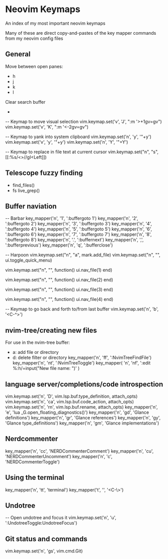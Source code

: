 # Neovim Keymaps

An index of my most important neovim keymaps

Many of these are direct copy-and-pastes of the key mapper commands from my
neovim config files

## General

Move between open panes:
- <leader>h
- <leader>j
- <leader>k
- <leader>l

Clear search buffer
- <leader><leader>

-- Keymap to move visual selection
vim.keymap.set('v', 'J', ":m '>+1<CR>gv=gv")
vim.keymap.set('v', 'K', ":m '<-2<CR>gv=gv")

-- Keymap to yank into system clipboard
vim.keymap.set('n', '<leader>y', '"+y')
vim.keymap.set('v', '<leader>y', '"+y')
vim.keymap.set('n', '<leader>Y', '"+Y')

-- Keymap to replace in file text at current cursor
vim.keymap.set("n", "<leader>s", [[:%s/\<<C-r><C-w>\>/<C-r><C-w>/gI<Left><Left><Left]])

## Telescope fuzzy finding

- <C-p> find_files()
- <leader>fs live_grep()

## Buffer naviation

-- Barbar
key_mapper('n', '<leader>1', ':buffergoto 1<cr>')
key_mapper('n', '<leader>2', ':buffergoto 2<cr>')
key_mapper('n', '<leader>3', ':buffergoto 3<cr>')
key_mapper('n', '<leader>4', ':buffergoto 4<cr>')
key_mapper('n', '<leader>5', ':buffergoto 5<cr>')
key_mapper('n', '<leader>6', ':buffergoto 6<cr>')
key_mapper('n', '<leader>7', ':buffergoto 7<cr>')
key_mapper('n', '<leader>8', ':buffergoto 8<cr>')
key_mapper('n', '<leader>.', ':buffernext<cr>')
key_mapper('n', '<leader>,', ':bufferprevious<cr>')
key_mapper('n', '<leader>q', ':bufferclose<cr>')

-- Harpoon
vim.keymap.set("n", "<leader>a", mark.add_file)
vim.keymap.set("n", "<C-e>", ui.toggle_quick_menu)

vim.keymap.set("n", "<C-h>", function()
    ui.nav_file(1)
end)

vim.keymap.set("n", "<C-j>", function()
    ui.nav_file(2)
end)

vim.keymap.set("n", "<C-k>", function()
    ui.nav_file(3)
end)

vim.keymap.set("n", "<C-l>", function()
    ui.nav_file(4)
end)

-- Keymap to go back and forth to/from last buffer
vim.keymap.set('n', '<leader>b', '<C-^>')

## nvim-tree/creating new files
For use in the nvim-tree buffer:

- a: add file or directory
- d: delete filter or directory
key_mapper('n', '<leader>ff', ':NvimTreeFindFile<CR>')
key_mapper('n', '<leader>nt', ':NvimTreeToggle<CR>')
key_mapper(
    'n',
    '<leader>nf',
    ':edit %:h/<C-r>=input("New file name: ")<CR><CR>'
)

## language server/completions/code introspection
vim.keymap.set('n', '<leader>D', vim.lsp.buf.type_definition, attach_opts)
vim.keymap.set('n', '<leader>ca', vim.lsp.buf.code_action, attach_opts)
vim.keymap.set('n', '<leader>rn', vim.lsp.buf.rename, attach_opts)
key_mapper('n', '<Leader>e', '<Cmd>lua _G.open_floating_diagnostics()<CR>')
key_mapper('n', '<leader>gd', '<CMD>Glance definitions<CR>')
key_mapper('n', '<leader>gr', '<CMD>Glance references<CR>')
key_mapper('n', '<leader>gy', '<CMD>Glance type_definitions<CR>')
key_mapper('n', '<leader>gm', '<CMD>Glance implementations<CR>')

## Nerdcommenter
key_mapper('n', '<leader>cc', '<Plug>NERDCommenterComment')
key_mapper('n', '<leader>cu', '<Plug>NERDCommenterUncomment')
key_mapper('n', '<leader>c<space>', '<Plug>NERDCommenterToggle')

## Using the terminal
key_mapper('n', '<leader>tt', '<Cmd>terminal<CR>')
key_mapper('t', '<Esc>', '<C-\\><C-n>')

## Undotree
-- Open undotree and focus it
vim.keymap.set('n', '<leader>u', ':UndotreeToggle<CR>:UndotreeFocus<CR>')

## Git status and commands
vim.keymap.set('n', '<leader>gs', vim.cmd.Git)


